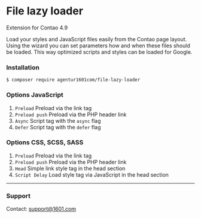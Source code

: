 # File lazy loader

Extension for Contao 4.9

Load your styles and JavaScript files easily from the Contao page layout. Using the wizard you can set parameters how and when these files should be loaded.
This way optimized scripts and styles can be loaded for Google.

### Installation

`$ composer require agentur1601com/file-lazy-loader`

### Options JavaScript

1. `Preload` Preload via the link tag
2. `Preload push` Preload via the PHP header link
3. `Async` Script tag with the `async` flag
4. `Defer` Script tag with the `defer` flag

### Options CSS, SCSS, SASS

1. `Preload` Preload via the link tag
2. `Preload push` Preload via the PHP header link
3. `Head` Simple link style tag in the head section 
4. `Script Delay` Load style tag via JavaScript in the head section

---

### Support

Contact: support@1601.com
